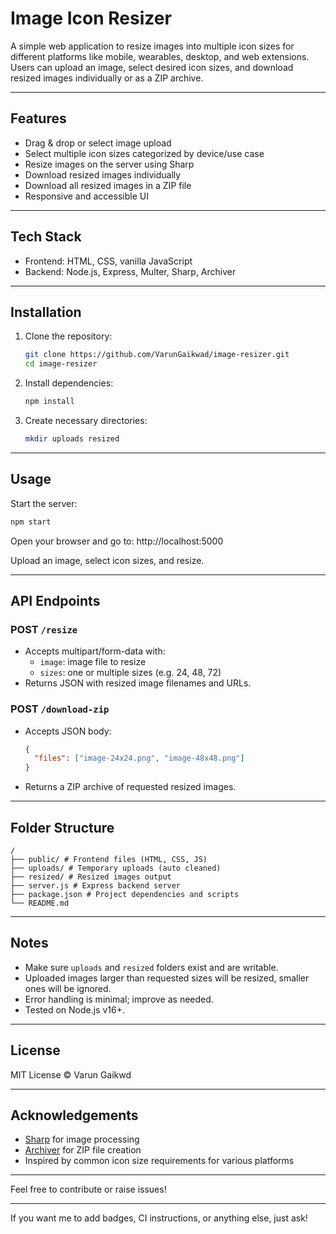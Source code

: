 # Image Icon Resizer

A simple web application to resize images into multiple icon sizes for different platforms like mobile, wearables, desktop, and web extensions. Users can upload an image, select desired icon sizes, and download resized images individually or as a ZIP archive.

---

## Features

- Drag & drop or select image upload
- Select multiple icon sizes categorized by device/use case
- Resize images on the server using Sharp
- Download resized images individually
- Download all resized images in a ZIP file
- Responsive and accessible UI

---

## Tech Stack

- Frontend: HTML, CSS, vanilla JavaScript
- Backend: Node.js, Express, Multer, Sharp, Archiver

---

## Installation

1. Clone the repository:

   ```bash
   git clone https://github.com/VarunGaikwad/image-resizer.git
   cd image-resizer
   ```

2. Install dependencies:

   ```bash
   npm install
   ```

3. Create necessary directories:

   ```bash
   mkdir uploads resized
   ```

---

## Usage

Start the server:

```bash
npm start
```

Open your browser and go to:
http://localhost:5000

Upload an image, select icon sizes, and resize.

---

## API Endpoints

### POST `/resize`

- Accepts multipart/form-data with:
  - `image`: image file to resize
  - `sizes`: one or multiple sizes (e.g. 24, 48, 72)
- Returns JSON with resized image filenames and URLs.

### POST `/download-zip`

- Accepts JSON body:
  ```json
  {
    "files": ["image-24x24.png", "image-48x48.png"]
  }
  ```
- Returns a ZIP archive of requested resized images.

---

## Folder Structure

```plaintext
/
├── public/ # Frontend files (HTML, CSS, JS)
├── uploads/ # Temporary uploads (auto cleaned)
├── resized/ # Resized images output
├── server.js # Express backend server
├── package.json # Project dependencies and scripts
└── README.md
```

---

## Notes

- Make sure `uploads` and `resized` folders exist and are writable.
- Uploaded images larger than requested sizes will be resized, smaller ones will be ignored.
- Error handling is minimal; improve as needed.
- Tested on Node.js v16+.

---

## License

MIT License © Varun Gaikwd

---

## Acknowledgements

- [Sharp](https://github.com/lovell/sharp) for image processing
- [Archiver](https://github.com/archiverjs/node-archiver) for ZIP file creation
- Inspired by common icon size requirements for various platforms

---

Feel free to contribute or raise issues!

---

If you want me to add badges, CI instructions, or anything else, just ask!

